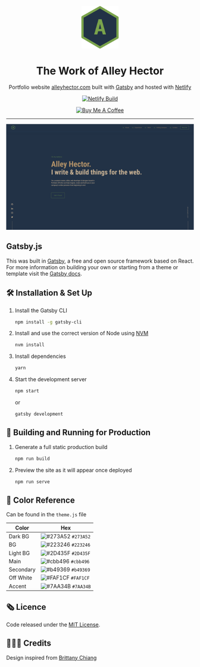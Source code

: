 <div align="center">
  <img alt="Logo" src="/src/images/logo.png" width="100" />
</div>
<h1 align="center">
  The Work of Alley Hector
</h1>
<p align="center">
  Portfolio website <a href="https://alleyhector.com" target="_blank">alleyhector.com</a> built with <a href="https://www.gatsbyjs.org/" target="_blank">Gatsby</a> and hosted with <a href="https://www.netlify.com/" target="_blank">Netlify</a>
</p>

<div align="center">
  <a href="https://app.netlify.com/sites/hardcore-poitras-50ad46/deploys">
    <img src="https://api.netlify.com/api/v1/badges/062be464-d059-4fb6-ade9-f95347081d40/deploy-status" alt="Netlify Build" />
  </a>
</div>

<p align="center">
  <a href="https://www.buymeacoffee.com/qPDX" target="_blank">
    <img src="https://cdn.buymeacoffee.com/buttons/lato-orange.png" alt="Buy Me A Coffee" style="height: 51px !important;width: 217px !important;" >
  </a>
</p>

<hr />

![demo](/src/images/demo.png)

## Gatsby.js

This was built in [Gatsby](https://www.gatsbyjs.org/), a free and open source framework based on React. For more information on building your own or starting from a theme or template visit the [Gatsby docs](https://www.gatsbyjs.org/docs/).

## 🛠 Installation & Set Up

1. Install the Gatsby CLI

   ```sh
   npm install -g gatsby-cli
   ```

2. Install and use the correct version of Node using [NVM](https://github.com/nvm-sh/nvm)

   ```sh
   nvm install
   ```

3. Install dependencies

   ```sh
   yarn
   ```

4. Start the development server

   ```sh
   npm start
   ```

   or

   ```sh
   gatsby development
   ```

## 🚀 Building and Running for Production

1. Generate a full static production build

   ```sh
   npm run build
   ```

1. Preview the site as it will appear once deployed

   ```sh
   npm run serve
   ```

## 🎨 Color Reference

Can be found in the `theme.js` file

| Color             | Hex                                                                |
| ----------------- | ------------------------------------------------------------------ |
| Dark BG           | ![#273A52](https://via.placeholder.com/10/273A52?text=+) `#273A52` |
| BG                | ![#223246](https://via.placeholder.com/10/223246?text=+) `#223246` |
| Light BG          | ![#2D435F](https://via.placeholder.com/10/2D435F?text=+) `#2D435F` |
| Main              | ![#cbb496](https://via.placeholder.com/10/cbb496?text=+) `#cbb496` |
| Secondary         | ![#b49369](https://via.placeholder.com/10/b49369?text=+) `#b49369` |
| Off White         | ![#FAF1CF](https://via.placeholder.com/10/FAF1CF?text=+) `#FAF1CF` |
| Accent            | ![#7AA34B](https://via.placeholder.com/10/7AA34B?text=+) `#7AA34B` |

## 🗞 Licence

Code released under the [MIT License](LICENSE).

## 👩🏾‍🔬 Credits

Design inspired from [Brittany Chiang](https://github.com/bchiang7)

